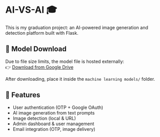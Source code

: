 # AI-VS-AI 🎓

This is my graduation project: an AI-powered image generation and detection platform built with Flask.

## 🔗 Model Download

Due to file size limits, the model file is hosted externally:  
👉 [Download from Google Drive]([https://drive.google.com/file/d/YOUR_FILE_ID/view?usp=sharing](https://drive.google.com/file/d/12Ij3xEF8VvEW0vfuMB29RAFHZcn9t5RR/view?usp=drive_link))

After downloading, place it inside the `machine learning models/` folder.

## 🚀 Features

- User authentication (OTP + Google OAuth)
- AI image generation from text prompts
- Image detection (local & URL)
- Admin dashboard & user management
- Email integration (OTP, image delivery)
